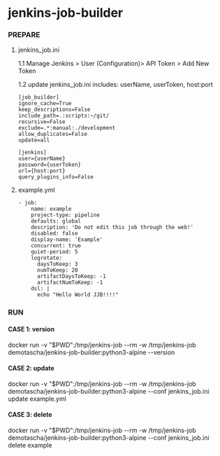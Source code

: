 # jenkins-job-builder

    
### PREPARE

1. jenkins_job.ini

    1.1 Manage Jenkins > User (Configuration)>  API Token > Add New Token
    
    1.2 update jenkins_job.ini includes: userName, userToken, host:port
    ```
    [job_builder]
    ignore_cache=True
    keep_descriptions=False
    include_path=.:scripts:~/git/
    recursive=False
    exclude=.*:manual:./development
    allow_duplicates=False
    update=all

    [jenkins]
    user={userName}
    password={userToken}
    url={host:port}
    query_plugins_info=False
    ```

2. example.yml

    ```
    - job:
        name: example
        project-type: pipeline
        defaults: global
        description: 'Do not edit this job through the web!'
        disabled: false
        display-name: 'Example'
        concurrent: true
        quiet-period: 5
        logrotate:
          daysToKeep: 3
          numToKeep: 20
          artifactDaysToKeep: -1
          artifactNumToKeep: -1
        dsl: |
          echo "Hello World JJB!!!!"
    ```

### RUN

#### CASE 1: version

docker run -v "$PWD":/tmp/jenkins-job --rm -w /tmp/jenkins-job demotascha/jenkins-job-builder:python3-alpine --version

#### CASE 2: update

docker run -v "$PWD":/tmp/jenkins-job --rm -w /tmp/jenkins-job demotascha/jenkins-job-builder:python3-alpine --conf jenkins_job.ini update example.yml

#### CASE 3: delete

docker run -v "$PWD":/tmp/jenkins-job --rm -w /tmp/jenkins-job demotascha/jenkins-job-builder:python3-alpine --conf jenkins_job.ini delete example

